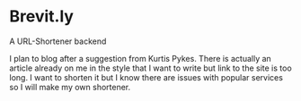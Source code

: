 # Brevit.ly

A URL-Shortener backend

I plan to blog after a suggestion from Kurtis Pykes. There is actually an article already on me in the style that I want to write but link to the site is too long. I want to shorten it but I know there are issues with popular services so I will make my own shortener.
